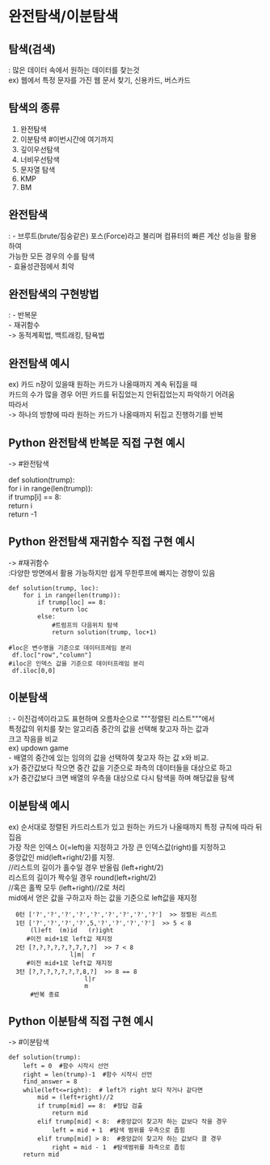 # 완전탐색/이분탐색

## 탐색(검색)
  : 많은 데이터 속에서 원하는 데이터를 찾는것  
    ex) 웹에서 특정 문자를 가진 웹 문서 찾기, 신용카드, 버스카드  

## 탐색의 종류  
  1) 완전탐색  
  2) 이분탐색      #이번시간에 여기까지  
  3) 깊이우선탐색  
  4) 너비우선탐색    
  5) 문자열 탐색  
  6) KMP  
  7) BM  

## 완전탐색
  : - 브루트(brute/짐숭같은) 포스(Force)라고 불리며 컴퓨터의 빠른 계산 성능을 활용하여  
      가능한 모든 경우의 수를 탐색  
    - 효율성관점에서 최악  

## 완전탐색의 구현방법
  : - 반복문  
    - 재귀함수    
      -> 동적계획법, 백트래킹, 탐욕법  

## 완전탐색 예시
  ex) 카드 n장이 있을때 원하는 카드가 나올때까지 계속 뒤집을 때  
      카드의 수가 많을 경우 어떤 카드를 뒤집었는지 안뒤집었는지 파악하기 어려움  
      따라서  
      -> 하나의 방향에 따라 원하는 카드가 나올때까지 뒤집고 진행하기를 반복  

## Python 완전탐색 반복문 직접 구현 예시
-> #완전탐색  

   def solution(trump):  
       for i in range(len(trump)):  
           if trump[i] == 8:  
               return i  
       return -1  
       
## Python 완전탐색 재귀함수 직접 구현 예시  
-> #재귀함수  
    :다양한 방면에서 활용 가능하지만 쉽게 무한루프에 빠지는 경향이 있음  

    def solution(trump, loc):  
        for i in range(len(trump)):  
            if trump[loc] == 8:  
                return loc  
            else:  
                #트럼프의 다음위치 탐색  
                return solution(trump, loc+1)  

    #loc은 변수명을 기준으로 데이터프레임 분리  
     df.loc["row","column"]  
    #iloc은 인덱스 값을 기준으로 데이터프레임 분리  
     df.iloc[0,0]  

## 이분탐색  
  : - 이진검색이라고도 표현하며 오름차순으로 """정렬된 리스트"""에서  
      특정값의 위치를 찾는 알고리즘 중간의 값을 선택해 찾고자 하는 값과  
      크고 작음을 비교  
    ex) updown game  
    - 배열의 중간에 있는 임의의 값을 선택하여 찾고자 하는 값 x와 비교.  
      x가 중간값보다 작으면 중간 값을 기준으로 좌측의 데이터들을 대상으로 하고  
      x가 중간값보다 크면 배열의 우측을 대상으로 다시 탐색을 하며 해당값을 탐색  

## 이분탐색 예시  
  ex) 순서대로 정렬된 카드리스트가 있고 원하는 카드가 나올때까지 특정 규칙에 따라 뒤집음  
      가장 작은 인덱스 0(=left)을 지정하고 가장 큰 인덱스값(right)를 지정하고  
      중앙값인 mid(left+right/2)를 지정.  
      //리스트의 길이가 홀수일 경우 반올림 (left+right/2)  
                리스트의 길이가 짝수일 경우 round(left+right/2)  
      //혹은 홀짝 모두 (left+right)//2로 처리  
      mid에서 얻은 값을 구하고자 하는 값을 기준으로 left값을 재지정  
     
      0턴 ['?','?','?','?','?','?','?','?','?']  >> 정렬된 리스트  
      1턴 ['?','?','?','?',5,'?','?','?','?']  >> 5 < 8    
          (l)eft  (m)id   (r)ight
         #이전 mid+1로 left값 재지정
      2턴 [?,?,?,?,?,?,7,?,?]  >> 7 < 8    
                     l|m|  r
         #이전 mid+1로 left값 재지정
      3턴 [?,?,?,?,?,?,?,8,?]  >> 8 == 8    
                         l|r
                         m
          #반복 종료 

## Python 이분탐색 직접 구현 예시
-> #이분탐색

    def solution(trump):
        left = 0  #함수 시작시 선언
        right = len(trump)-1  #함수 시작시 선언
        find_answer = 8
        while(left<=right):  # left가 right 보다 작거나 같다면
            mid = (left+right)//2
            if trump[mid] == 8:  #정답 검출
                return mid   
            elif trump[mid] < 8:  #중앙값이 찾고자 하는 값보다 작을 경우 
                left = mid + 1  #탐색 범위를 우측으로 좁힘
            elif trump[mid] > 8:  #중앙값이 찾고자 하는 값보다 클 경우
                right = mid - 1  #탐색범위를 좌측으로 좁힘
        return mid

